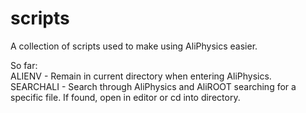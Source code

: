 # scripts
A collection of scripts used to make using AliPhysics easier.

So far:  
ALIENV - Remain in current directory when entering AliPhysics.  
SEARCHALI - Search through AliPhysics and AliROOT searching for a specific file. If found, open in editor or cd into directory.  
